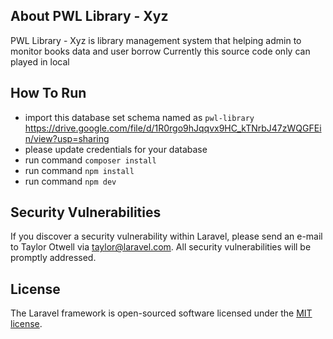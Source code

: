 ## About PWL Library - Xyz

PWL Library - Xyz is library management system that helping admin to monitor books data and user borrow
Currently this source code only can played in local

## How To Run
- import this database set schema named as `pwl-library` https://drive.google.com/file/d/1R0rgo9hJqqvx9HC_kTNrbJ47zWQGFEin/view?usp=sharing
- please update credentials for your database
- run command `composer install`
- run command `npm install`
- run command `npm dev`

## Security Vulnerabilities

If you discover a security vulnerability within Laravel, please send an e-mail to Taylor Otwell via [taylor@laravel.com](mailto:taylor@laravel.com). All security vulnerabilities will be promptly addressed.

## License

The Laravel framework is open-sourced software licensed under the [MIT license](https://opensource.org/licenses/MIT).

